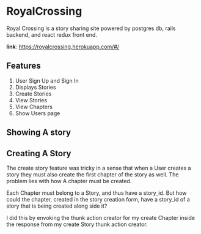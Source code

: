 # RoyalCrossing

Royal Crossing is a story sharing site powered by postgres db, rails backend, and react redux front end. 

__link__: https://royalcrossing.herokuapp.com/#/


## Features

1. User Sign Up and Sign In
2. Displays Stories
3. Create Stories
4. View Stories
5. View Chapters
6. Show Users page


## Showing A story


## Creating A Story
The create story feature was tricky in a sense that when a User creates a story they must also create the first chapter of the story as well. The problem lies with how A chapter must be created. 

Each Chapter must belong to a Story, and thus have a story_id. But how could the chapter, created in the story creation form, have a story_id of a story that is being created along side it?

I did this by envoking the thunk action creator for my create Chapter inside the response from my create Story thunk action creator.







